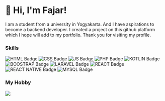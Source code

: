 # 👋 Hi, I'm Fajar!
I am a student from a university in Yogyakarta. And I have aspirations to become a backend developer. I created a project on this github platform which I hope will add to my portfolio. Thank you for visiting my profile.
### Skills
![HTML Badge](https://img.shields.io/badge/HTML5-E34F26?style=for-the-badge&logo=html5&logoColor=white)
![CSS Badge](https://img.shields.io/badge/CSS3-1572B6?style=for-the-badge&logo=css3&logoColor=white)
![JS Badge](https://img.shields.io/badge/JavaScript-323330?style=for-the-badge&logo=javascript&logoColor=F7DF1E)
![PHP Badge](https://img.shields.io/badge/PHP-777BB4?style=for-the-badge&logo=php&logoColor=white)
![KOTLIN Badge](https://img.shields.io/badge/Kotlin-0095D5?&style=for-the-badge&logo=kotlin&logoColor=white)
![BOOSTRAP Badge](https://img.shields.io/badge/Bootstrap-563D7C?style=for-the-badge&logo=bootstrap&logoColor=white)
![LARAVEL Badge](https://img.shields.io/badge/Laravel-FF2D20?style=for-the-badge&logo=laravel&logoColor=white)
![REACT Badge](https://img.shields.io/badge/React-20232A?style=for-the-badge&logo=react&logoColor=61DAFB)
![REACT NATIVE Badge](https://img.shields.io/badge/React_Native-20232A?style=for-the-badge&logo=react&logoColor=61DAFB)
![MYSQL Badge](	https://img.shields.io/badge/MySQL-00000F?style=for-the-badge&logo=mysql&logoColor=white)
### My Hobby
<a href=" https://steamcommunity.com/id/relaxinaja/">
<img src="https://img.shields.io/badge/Steam-000000?style=for-the-badge&logo=steam&logoColor=white">
</a>

